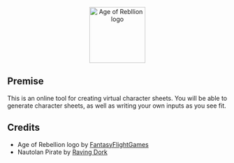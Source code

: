 <p align=center>
  <img src="https://raw.githubusercontent.com/DavidG103/aor-character-generator/gh-pages/assets/logo.png" alt="Age of Rebllion logo" height="128">
</p>

## Premise
This is an online tool for creating virtual character sheets. You will be able to generate character sheets, as well as writing your own inputs as you see fit.

## Credits
* Age of Rebellion logo by [FantasyFlightGames](https://www.fantasyflightgames.com/en/products/star-wars-age-of-rebellion/)
* Nautolan Pirate by [Raving Dork](https://www.deviantart.com/ravingdork/art/Nautolan-Pirate-152831489)
